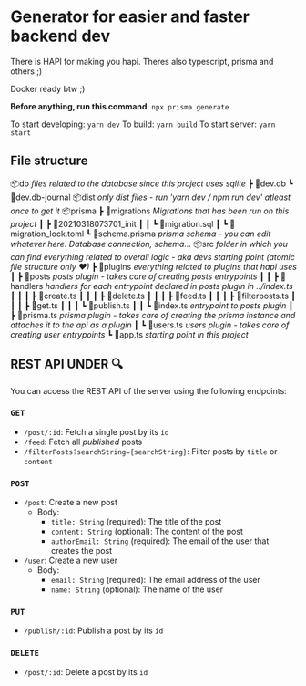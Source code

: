 # Generator for easier and faster backend dev

There is HAPI for making you hapi. Theres also typescript, prisma and others ;)

Docker ready btw ;)


**Before anything, run this command**: `npx prisma generate`

To start developing: `yarn dev`
To build: `yarn build`
To start server: `yarn start`

## File structure

📦db *files related to the database since this project uses sqlite*
 ┣ 📜dev.db
 ┗ 📜dev.db-journal
📦dist *only dist files - run 'yarn dev / npm run dev' atleast once to get it*
📦prisma
 ┣ 📂migrations *Migrations that has been run on this project*
 ┃ ┣ 📂20210318073701_init
 ┃ ┃ ┗ 📜migration.sql
 ┃ ┗ 📜migration_lock.toml
 ┗ 📜schema.prisma *prisma schema - you can edit whatever here. Database connection, schema...*
📦src *folder in which you can find everything related to overall logic - aka devs starting point (atomic file structure only ❤)*
 ┣ 📂plugins *everything related to plugins that hapi uses*
 ┃ ┣ 📂posts *posts plugin - takes care of creating posts entrypoints*
 ┃ ┃ ┣ 📂handlers *handlers for each entrypoint declared in posts plugin in ../index.ts*
 ┃ ┃ ┃ ┣ 📜create.ts
 ┃ ┃ ┃ ┣ 📜delete.ts
 ┃ ┃ ┃ ┣ 📜feed.ts
 ┃ ┃ ┃ ┣ 📜filterposts.ts
 ┃ ┃ ┃ ┣ 📜get.ts
 ┃ ┃ ┃ ┗ 📜publish.ts
 ┃ ┃ ┗ 📜index.ts *entrypoint to posts plugin*
 ┃ ┣ 📜prisma.ts *prisma plugin - takes care of creating the prisma instance and attaches it to the api as a plugin*
 ┃ ┗ 📜users.ts *users plugin - takes care of creating user entrypoints*
 ┗ 📜app.ts *starting point in this project*

## REST API UNDER 🔍

You can access the REST API of the server using the following endpoints:

### `GET`

- `/post/:id`: Fetch a single post by its `id`
- `/feed`: Fetch all _published_ posts
- `/filterPosts?searchString={searchString}`: Filter posts by `title` or `content`

### `POST`

- `/post`: Create a new post
  - Body:
    - `title: String` (required): The title of the post
    - `content: String` (optional): The content of the post
    - `authorEmail: String` (required): The email of the user that creates the post
- `/user`: Create a new user
  - Body:
    - `email: String` (required): The email address of the user
    - `name: String` (optional): The name of the user

### `PUT`

- `/publish/:id`: Publish a post by its `id`

### `DELETE`

- `/post/:id`: Delete a post by its `id`